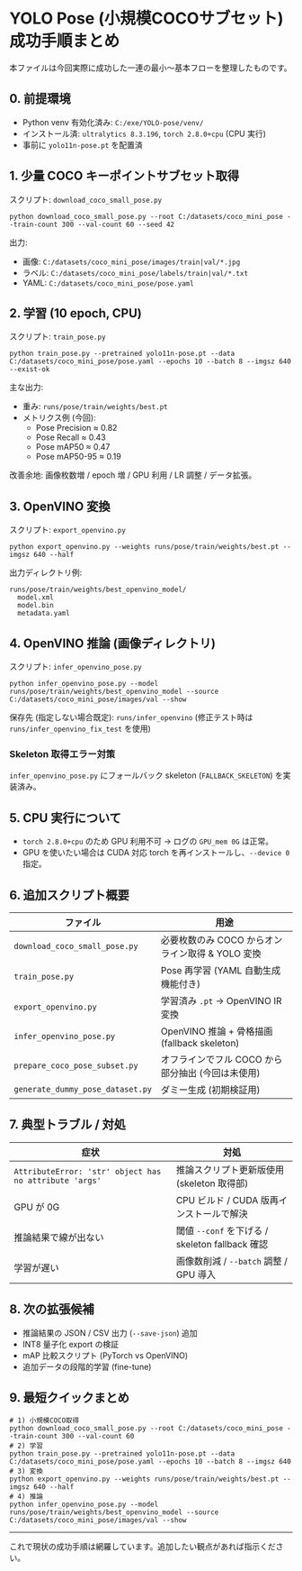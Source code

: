 # YOLO Pose (小規模COCOサブセット) 成功手順まとめ

本ファイルは今回実際に成功した一連の最小～基本フローを整理したものです。

## 0. 前提環境
- Python venv 有効化済み: `C:/exe/YOLO-pose/venv/`
- インストール済: `ultralytics 8.3.196`, `torch 2.8.0+cpu` (CPU 実行)
- 事前に `yolo11n-pose.pt` を配置済

## 1. 少量 COCO キーポイントサブセット取得
スクリプト: `download_coco_small_pose.py`
```
python download_coco_small_pose.py --root C:/datasets/coco_mini_pose --train-count 300 --val-count 60 --seed 42
```
出力:
- 画像: `C:/datasets/coco_mini_pose/images/train|val/*.jpg`
- ラベル: `C:/datasets/coco_mini_pose/labels/train|val/*.txt`
- YAML: `C:/datasets/coco_mini_pose/pose.yaml`

## 2. 学習 (10 epoch, CPU)
スクリプト: `train_pose.py`
```
python train_pose.py --pretrained yolo11n-pose.pt --data C:/datasets/coco_mini_pose/pose.yaml --epochs 10 --batch 8 --imgsz 640 --exist-ok
```
主な出力:
- 重み: `runs/pose/train/weights/best.pt`
- メトリクス例 (今回):
  - Pose Precision ≈ 0.82
  - Pose Recall ≈ 0.43
  - Pose mAP50 ≈ 0.47
  - Pose mAP50-95 ≈ 0.19

改善余地: 画像枚数増 / epoch 増 / GPU 利用 / LR 調整 / データ拡張。

## 3. OpenVINO 変換
スクリプト: `export_openvino.py`
```
python export_openvino.py --weights runs/pose/train/weights/best.pt --imgsz 640 --half
```
出力ディレクトリ例:
```
runs/pose/train/weights/best_openvino_model/
  model.xml
  model.bin
  metadata.yaml
```

## 4. OpenVINO 推論 (画像ディレクトリ)
スクリプト: `infer_openvino_pose.py`
```
python infer_openvino_pose.py --model runs/pose/train/weights/best_openvino_model --source C:/datasets/coco_mini_pose/images/val --show
```
保存先 (指定しない場合既定): `runs/infer_openvino` (修正テスト時は `runs/infer_openvino_fix_test` を使用)

### Skeleton 取得エラー対策
`infer_openvino_pose.py` にフォールバック skeleton (`FALLBACK_SKELETON`) を実装済み。

## 5. CPU 実行について
- `torch 2.8.0+cpu` のため GPU 利用不可 → ログの `GPU_mem 0G` は正常。
- GPU を使いたい場合は CUDA 対応 torch を再インストールし、`--device 0` 指定。

## 6. 追加スクリプト概要
| ファイル | 用途 |
|----------|------|
| `download_coco_small_pose.py` | 必要枚数のみ COCO からオンライン取得 & YOLO 変換 |
| `train_pose.py` | Pose 再学習 (YAML 自動生成機能付き) |
| `export_openvino.py` | 学習済み `.pt` → OpenVINO IR 変換 |
| `infer_openvino_pose.py` | OpenVINO 推論 + 骨格描画 (fallback skeleton) |
| `prepare_coco_pose_subset.py` | オフラインでフル COCO から部分抽出 (今回は未使用) |
| `generate_dummy_pose_dataset.py` | ダミー生成 (初期検証用) |

## 7. 典型トラブル / 対処
| 症状 | 対処 |
|------|------|
| `AttributeError: 'str' object has no attribute 'args'` | 推論スクリプト更新版使用 (skeleton 取得部) |
| GPU が 0G | CPU ビルド / CUDA 版再インストールで解決 |
| 推論結果で線が出ない | 閾値 `--conf` を下げる / skeleton fallback 確認 |
| 学習が遅い | 画像数削減 / `--batch` 調整 / GPU 導入 |

## 8. 次の拡張候補
- 推論結果の JSON / CSV 出力 (`--save-json`) 追加
- INT8 量子化 export の検証
- mAP 比較スクリプト (PyTorch vs OpenVINO)
- 追加データの段階的学習 (fine-tune)

## 9. 最短クイックまとめ
```
# 1) 小規模COCO取得
python download_coco_small_pose.py --root C:/datasets/coco_mini_pose --train-count 300 --val-count 60
# 2) 学習
python train_pose.py --pretrained yolo11n-pose.pt --data C:/datasets/coco_mini_pose/pose.yaml --epochs 10 --batch 8 --imgsz 640
# 3) 変換
python export_openvino.py --weights runs/pose/train/weights/best.pt --imgsz 640 --half
# 4) 推論
python infer_openvino_pose.py --model runs/pose/train/weights/best_openvino_model --source C:/datasets/coco_mini_pose/images/val --show
```

---
これで現状の成功手順は網羅しています。追加したい観点があれば指示ください。
